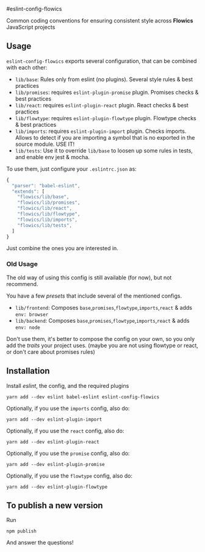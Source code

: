 
#eslint-config-flowics

Common coding conventions for ensuring consistent style across **Flowics** JavaScript projects

## Usage

`eslint-config-flowics` exports several configuration, that can be combined with each other:

- `lib/base`: Rules only from eslint (no plugins). Several style rules & best practices 
- `lib/promises`: requires `eslint-plugin-promise` plugin. Promises checks & best practices
- `lib/react`: requires `eslint-plugin-react` plugin. React checks & best practices
- `lib/flowtype`: requires `eslint-plugin-flowtype` plugin. Flowtype checks & best practices
- `lib/imports`: requires `eslint-plugin-import` plugin. Checks imports. Allows to detect 
  if you are importing a symbol that is no exported in the source module. USE IT!
- `lib/tests`: Use it to override `lib/base` to loosen up some rules in tests, and enable env jest & mocha.

To use them, just configure your `.eslintrc.json` as:

```js
{
  "parser": "babel-eslint",
  "extends": [
    "flowics/lib/base",
    "flowics/lib/promises",
    "flowics/lib/react",
    "flowics/lib/flowtype",
    "flowics/lib/imports",
    "flowics/lib/tests",
  ]
}
```

Just combine the ones you are interested in.

### Old Usage

The old way of using this config is still available (for now), but not recommend.

You have a few *presets* that include several of the mentioned configs.

- `lib/frontend`: Composes `base`,`promises`,`flowtype`,`imports`,`react` & adds `env: browser`
- `lib/backend`: Composes `base`,`promises`,`flowtype`,`imports`,`react` & adds `env: node`

Don't use them, it's better to compose the config on your own, so you only add the *traits* your project uses. (maybe you are not using flowtype or react, or don't care about promises rules)


## Installation

Install *eslint*, the config, and the required plugins

```
yarn add --dev eslint babel-eslint eslint-config-flowics
```

Optionally, if you use the `imports` config, also do:
```
yarn add --dev eslint-plugin-import
```

Optionally, if you use the `react` config, also do:
```
yarn add --dev eslint-plugin-react
```

Optionally, if you use the `promise` config, also do:
```
yarn add --dev eslint-plugin-promise
```

Optionally, if you use the `flowtype` config, also do:
```
yarn add --dev eslint-plugin-flowtype
```

## To publish a new version

Run

```
npm publish
```

And answer the questions!


